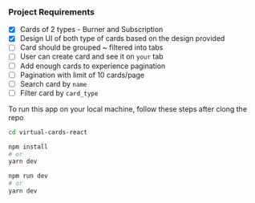 ### Project Requirements

- [x] Cards of 2 types - Burner and Subscription
- [x] Design UI of both type of cards based on the design provided
- [ ] Card should be grouped ~ filtered into tabs
- [ ] User can create card and see it on `your` tab
- [ ] Add enough cards to experience pagination
- [ ] Pagination with limit of 10 cards/page
- [ ] Search card by `name`
- [ ] Filter card by `card_type`

To run this app on your local machine, follow these steps after clong the repo

```bash
cd virtual-cards-react
```

```bash
npm install
# or
yarn dev
```

```bash
npm run dev
# or
yarn dev
```
